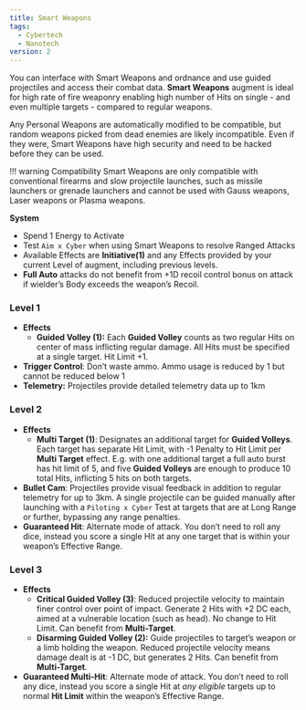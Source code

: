 ```yaml
---
title: Smart Weapons
tags:
  - Cybertech
  - Nanotech
version: 2
---
```

You can interface with Smart Weapons and ordnance and use guided projectiles and access their combat data. **Smart Weapons** augment is ideal for high rate of fire weaponry enabling high number of Hits on single - and even multiple targets - compared to regular weapons.

Any Personal Weapons are automatically modified to be compatible, but random weapons picked from dead enemies are likely incompatible. Even if they were, Smart Weapons have high security and need to be hacked before they can be used.

!!! warning Compatibility
	Smart Weapons are only compatible with conventional firearms and slow projectile launches, such as missile launchers or grenade launchers and cannot be used with Gauss weapons, Laser weapons or Plasma weapons.

**System**
- Spend 1 Energy to Activate
- Test `Aim x Cyber` when using Smart Weapons to resolve Ranged Attacks
- Available Effects are **Initiative(1)** and any Effects provided by your current Level of augment, including previous levels.
- **Full Auto** attacks do not benefit from +1D recoil control bonus on attack if wielder’s Body exceeds the weapon’s Recoil.
### Level 1
- **Effects**
	- **Guided Volley (1):** Each **Guided Volley** counts as two regular Hits on center of mass inflicting regular damage. All Hits must be specified at a single target. Hit Limit +1.
- **Trigger Control**: Don’t waste ammo. Ammo usage is reduced by 1 but cannot be reduced below 1
- **Telemetry:** Projectiles provide detailed telemetry data up to 1km

### Level 2
- **Effects**
	- **Multi Target (1)**: Designates an additional target for **Guided Volleys**. Each target has separate Hit Limit, with -1 Penalty to Hit Limit per **Multi Target** effect. E.g. with one additional target a full auto burst has hit limit of 5, and five **Guided Volleys** are enough to produce 10 total Hits, inflicting 5 hits on both targets.
- **Bullet Cam**: Projectiles provide visual feedback in addition to regular telemetry for up to 3km. A single projectile can be guided manually after launching with a `Piloting x Cyber` Test at targets that are at Long Range or further, bypassing any range penalties.
- **Guaranteed Hit**: Alternate mode of attack. You don’t need to roll any dice, instead you score a single Hit at any one target that is within your weapon’s Effective Range.

### Level 3
- **Effects**
	- **Critical Guided Volley (3)**: Reduced projectile velocity to maintain finer control over point of impact. Generate 2 Hits with +2 DC each, aimed at a vulnerable location (such as head). No change to Hit Limit. Can benefit from **Multi-Target**.
	- **Disarming Guided Volley (2):** Guide projectiles to target’s weapon or a limb holding the weapon. Reduced projectile velocity means damage dealt is at -1 DC, but generates 2 Hits. Can benefit from **Multi-Target**.
- **Guaranteed Multi-Hit**: Alternate mode of attack. You don’t need to roll any dice, instead you score a single Hit at *any* *eligible* targets up to normal **Hit Limit** within the weapon’s Effective Range.

